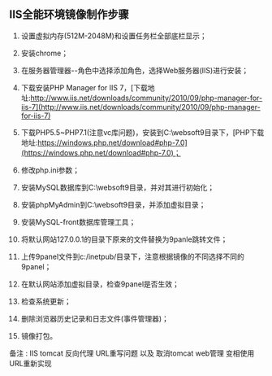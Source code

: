 ## IIS全能环境镜像制作步骤
1. 设置虚拟内存(512M-2048M)和设置任务栏全部底栏显示；

2. 安装chrome；

3. 在服务器管理器--角色中选择添加角色，选择Web服务器(IIS)进行安装；

4. 下载安装PHP Manager for IIS 7，[下载地址:http://www.iis.net/downloads/community/2010/09/php-manager-for-iis-7](http://www.iis.net/downloads/community/2010/09/php-manager-for-iis-7)

5. 下载PHP5.5~PHP7.1(注意vc库问题)，安装到C:\websoft9目录下，[PHP下载地址:https://windows.php.net/download#php-7.0](https://windows.php.net/download#php-7.0)；

6. 修改php.ini参数；

7. 安装MySQL数据库到C:\websoft9目录，并对其进行初始化；

8. 安装phpMyAdmin到C:\websoft9目录，并添加虚拟目录；

9. 安装MySQL-front数据库管理工具；

4. 将默认网站127.0.0.1的目录下原来的文件替换为9panle跳转文件；

5. 上传9panel文件到c:/inetpub/目录下，注意根据镜像的不同选择不同的9panel；

6. 在默认网站添加虚拟目录，检查9panel是否生效；

7. 检查系统更新；

8. 删除浏览器历史记录和日志文件(事件管理器)；

9. 镜像打包。


备注 :  IIS tomcat 反向代理 URL重写问题 以及 取消tomcat web管理 变相使用URL重新实现
